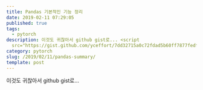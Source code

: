 ```yaml
---
title: Pandas 기본적인 기능 정리
date: 2019-02-11 07:29:05
published: true
tags:
  - pytorch
description: 이것도 귀찮아서 github gist로... <script
  src="https://gist.github.com/yceffort/7dd32715a0c72fdad5b60ff7877fedf6.js"></script>...
category: pytorch
slug: /2019/02/11/pandas-summary/
template: post
---
```

이것도 귀찮아서 github gist로...

<script src="https://gist.github.com/yceffort/7dd32715a0c72fdad5b60ff7877fedf6.js"></script>